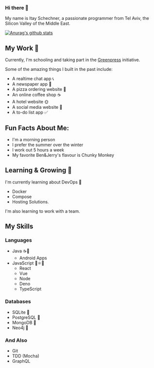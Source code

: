 ### Hi there 👋

<!--
**itays123/itays123** is a ✨ _special_ ✨ repository because its `README.md` (this file) appears on your GitHub profile.

Here are some ideas to get you started:

- 🔭 I’m currently working on ...
- 🌱 I’m currently learning ...
- 👯 I’m looking to collaborate on ...
- 🤔 I’m looking for help with ...
- 💬 Ask me about ...
- 📫 How to reach me: ...
- 😄 Pronouns: ...
- ⚡ Fun fact: ...
-->

My name is Itay Schechner, a passionate programmer from Tel Aviv, the Silicon Valley of the Middle East.

[![Anurag's github stats](https://github-readme-stats.vercel.app/api?username=itays123)](https://github.com/anuraghazra/github-readme-stats)

## My Work 🔨
Currently, I'm schooling and taking part in the [Greenpress](https://github.com/greenpress) initiative.

Some of the amazing things I built in the past include:
- A realtime chat app 📞 
- A newspaper app 📰 
- A pizza ordering website 🍕 
- An online coffee shop ☕ 
- A hotel website 🌞 
- A social media website 🤍 
- A to-do list app ✅ 

## Fun Facts About Me:

- I'm a morning person
- I prefer the summer over the winter
- I work out 5 hours a week
- My favorite Ben&Jerry's flavour is Chunky Monkey

## Learning & Growing 🌱
I'm currently learning about DevOps 🐳
- Docker 
- Compose 
- Hosting Solutions.

I'm also learning to work with a team.

## My Skills

### Languages
- Java ☕📱
  - Android Apps 
- JavaScript 📜⚛🦕
  - React 
  - Vue 
  - Node 
  - Deno 
  - TypeScript 

### Databases
- SQLite 🧮
- PostgreSQL 🐘
- MongoDB 🍃
- Neo4j 🎨

### And Also
- Git 
- TDD (Mocha)
- GraphQL 
